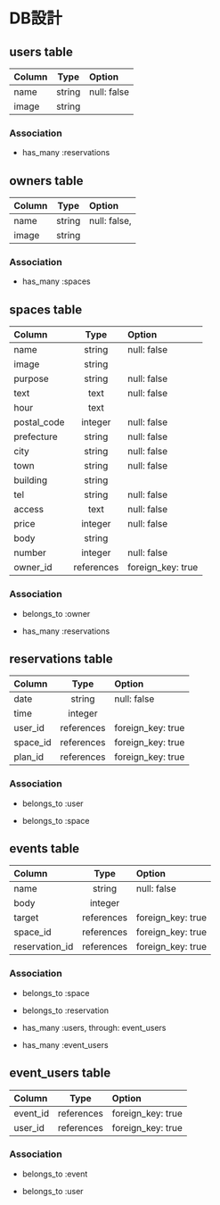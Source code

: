 # DB設計

## users table

|  Column   |  Type   |              Option                    |
|:----------|:-------:|:---------------------------------------|
| name      | string  | null: false                            |
| image     | string  |                                        |

### Association

* has_many :reservations

## owners table

|  Column   |  Type   |              Option                    |
|:----------|:-------:|:---------------------------------------|
| name      | string  | null: false,                           |
| image     | string  |                                        |

### Association

* has_many :spaces

## spaces table

|  Column   |  Type      |              Option                    |
|:----------|:----------:|:---------------------------------------|
| name      | string     | null: false                            |
| image     | string     |                                        |
| purpose   | string     | null: false                            |
| text      | text       | null: false                            |
| hour      | text       |                                        |
| postal_code | integer  | null: false                            |
| prefecture | string    | null: false                            |
| city      | string     | null: false                            |
| town      | string     | null: false                            |
| building  | string     |                                        |
| tel       | string     | null: false                            |
| access    | text       | null: false                            |
| price     | integer    | null: false                            |
| body      | string     |                                        |
| number    | integer    | null: false                            |
| owner_id  | references | foreign_key: true                      |

### Association

* belongs_to :owner

* has_many :reservations

## reservations table

|  Column   |  Type      |              Option                    |
|:----------|:----------:|:---------------------------------------|
| date      | string     | null: false                            |
| time      | integer    |                                        |
| user_id   | references | foreign_key: true                      |
| space_id  | references | foreign_key: true                      |
| plan_id   | references | foreign_key: true                      |

### Association

* belongs_to :user

* belongs_to :space

## events table

|  Column   |  Type      |              Option                    |
|:----------|:----------:|:---------------------------------------|
| name      | string     | null: false                            |
| body      | integer    |                                        |
| target    | references | foreign_key: true                      |
| space_id  | references | foreign_key: true                      |
| reservation_id | references | foreign_key: true                      |

### Association

* belongs_to :space

* belongs_to :reservation

* has_many :users, through: event_users

* has_many :event_users

## event_users table

|  Column   |  Type      |              Option                    |
|:----------|:----------:|:---------------------------------------|
| event_id  | references | foreign_key: true                      |
| user_id   | references | foreign_key: true                      |

### Association

* belongs_to :event

* belongs_to :user
